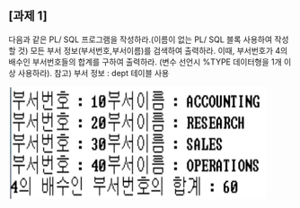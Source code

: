 ## [과제 1]

다음과 같은 PL/ SQL 프로그램을 작성하라.(이름이 없는 PL/ SQL 블록 사용하여 작성할 것)
모든 부서 정보(부서번호,부서이름)를 검색하여 출력하라. 이때, 부서번호가 4의 배수인 부서번호들의 합계를 구하여 출력하라. (변수 선언시 %TYPE 데이터형을 1개 이상 사용하라).
참고) 부서 정보 : dept 테이블 사용

![Captum](./img/hw2_1.png.png)
